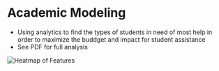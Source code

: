 # Academic Modeling

- Using analytics to find the types of students in need of most help in order to maximize the buddget and impact for student assistance
- See PDF for full analysis

![Heatmap of Features](https://imagedelivery.net/K5TI-EHerRDIgbgGIcCsuw/155cb415-e7cd-46c1-c4ef-0dd282c11500/public)

